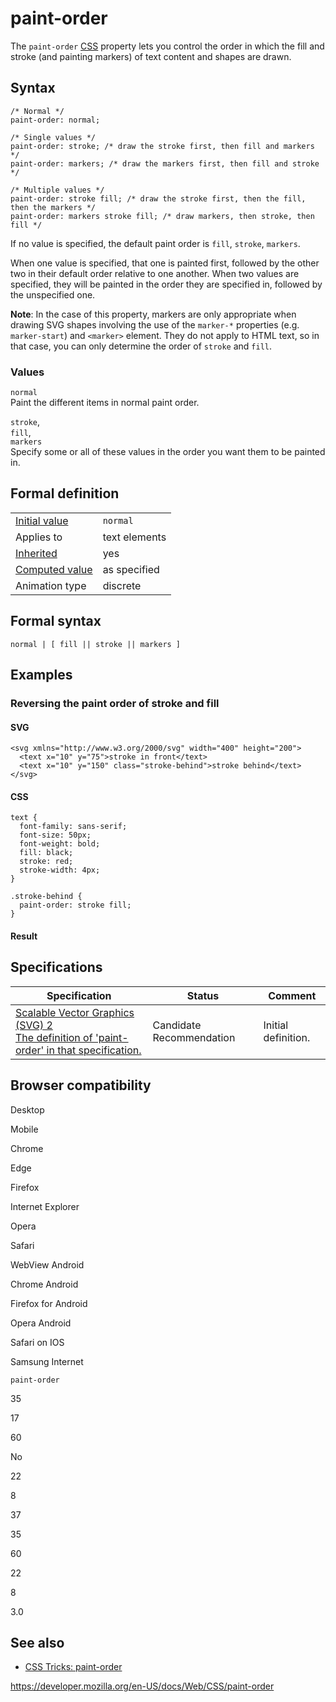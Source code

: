 # paint-order

The `paint-order` [CSS](https://developer.mozilla.org/en-US/docs/Web/CSS) property lets you control the order in which the fill and stroke (and painting markers) of text content and shapes are drawn.

## Syntax

    /* Normal */
    paint-order: normal;

    /* Single values */
    paint-order: stroke; /* draw the stroke first, then fill and markers */
    paint-order: markers; /* draw the markers first, then fill and stroke */

    /* Multiple values */
    paint-order: stroke fill; /* draw the stroke first, then the fill, then the markers */
    paint-order: markers stroke fill; /* draw markers, then stroke, then fill */

If no value is specified, the default paint order is `fill`, `stroke`, `markers`.

When one value is specified, that one is painted first, followed by the other two in their default order relative to one another. When two values are specified, they will be painted in the order they are specified in, followed by the unspecified one.

**Note**: In the case of this property, markers are only appropriate when drawing SVG shapes involving the use of the `marker-*` properties (e.g. `marker-start`) and `<marker>` element. They do not apply to HTML text, so in that case, you can only determine the order of `stroke` and `fill`.

### Values

`normal`  
Paint the different items in normal paint order.

`stroke`,  
`fill`,  
`markers`  
Specify some or all of these values in the order you want them to be painted in.

## Formal definition

<table><tbody><tr class="odd"><td><a href="initial_value">Initial value</a></td><td><code>normal</code></td></tr><tr class="even"><td>Applies to</td><td>text elements</td></tr><tr class="odd"><td><a href="inheritance">Inherited</a></td><td>yes</td></tr><tr class="even"><td><a href="computed_value">Computed value</a></td><td>as specified</td></tr><tr class="odd"><td>Animation type</td><td>discrete</td></tr></tbody></table>

## Formal syntax

    normal | [ fill || stroke || markers ]

## Examples

### Reversing the paint order of stroke and fill

#### SVG

    <svg xmlns="http://www.w3.org/2000/svg" width="400" height="200">
      <text x="10" y="75">stroke in front</text>
      <text x="10" y="150" class="stroke-behind">stroke behind</text>
    </svg>

#### CSS

    text {
      font-family: sans-serif;
      font-size: 50px;
      font-weight: bold;
      fill: black;
      stroke: red;
      stroke-width: 4px;
    }

    .stroke-behind {
      paint-order: stroke fill;
    }

#### Result

## Specifications

<table><thead><tr class="header"><th>Specification</th><th>Status</th><th>Comment</th></tr></thead><tbody><tr class="odd"><td><a href="https://svgwg.org/svg2-draft/painting.html#PaintOrder">Scalable Vector Graphics (SVG) 2<br />
<span class="small">The definition of 'paint-order' in that specification.</span></a></td><td><span class="spec-cr">Candidate Recommendation</span></td><td>Initial definition.</td></tr></tbody></table>

## Browser compatibility

Desktop

Mobile

Chrome

Edge

Firefox

Internet Explorer

Opera

Safari

WebView Android

Chrome Android

Firefox for Android

Opera Android

Safari on IOS

Samsung Internet

`paint-order`

35

17

60

No

22

8

37

35

60

22

8

3.0

## See also

- [CSS Tricks: paint-order](https://css-tricks.com/almanac/properties/p/paint-order/)

<a href="https://developer.mozilla.org/en-US/docs/Web/CSS/paint-order" class="_attribution-link">https://developer.mozilla.org/en-US/docs/Web/CSS/paint-order</a>
